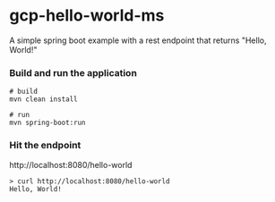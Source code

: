 # gcp-hello-world-ms
A simple spring boot example with a rest endpoint that returns "Hello, World!"

### Build and run the application
```text
# build
mvn clean install

# run
mvn spring-boot:run
```

### Hit the endpoint
http://localhost:8080/hello-world

```text
> curl http://localhost:8080/hello-world
Hello, World!
```

